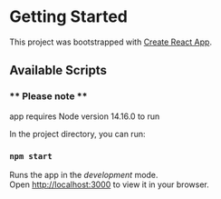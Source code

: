 # Getting Started

This project was bootstrapped with [Create React App](https://github.com/facebook/create-react-app).

## Available Scripts

### **  Please note ** 
app requires Node version 14.16.0 to run

In the project directory, you can run:
### `npm start`

Runs the app in the _development_ mode.\
Open [http://localhost:3000](http://localhost:3000) to view it in your browser.

